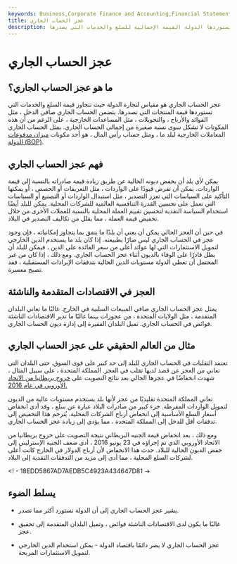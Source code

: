 ```yaml
---
keywords: Business,Corporate Finance and Accounting,Financial Statements
title: عجز الحساب الجاري
description: يحدث عجز الحساب الجاري عندما تتجاوز القيمة الإجمالية للسلع والخدمات التي تستوردها الدولة القيمة الإجمالية للسلع والخدمات التي يصدرها.
---
```


# عجز الحساب الجاري
## ما هو عجز الحساب الجاري؟

عجز الحساب الجاري هو مقياس لتجارة الدولة حيث تتجاوز قيمة السلع والخدمات التي تستوردها قيمة المنتجات التي تصدرها. يتضمن الحساب الجاري صافي الدخل ، مثل الفوائد والأرباح ، والتحويلات ، مثل المساعدات الخارجية ، على الرغم من أن هذه المكونات لا تشكل سوى نسبة صغيرة من إجمالي الحساب الجاري. يمثل الحساب الجاري المعاملات الخارجية لبلد ما ، ومثل حساب رأس المال ، هو أحد مكونات [ميزان مدفوعات الدولة (BOP)](/bop).

## فهم عجز الحساب الجاري

يمكن لأي بلد أن يخفض ديونه الحالية عن طريق زيادة قيمة صادراته بالنسبة إلى قيمة الواردات. يمكن أن تفرض قيودًا على الواردات ، مثل التعريفات أو الحصص ، أو يمكنها التأكيد على السياسات التي تعزز التصدير ، مثل استبدال الواردات أو التصنيع أو السياسات التي تعمل على تحسين القدرة التنافسية العالمية للشركات المحلية. يمكن للبلد أيضًا استخدام السياسة النقدية لتحسين تقييم العملة المحلية بالنسبة للعملات الأخرى من خلال تخفيض قيمة العملة ، مما يقلل من تكاليف التصدير في البلاد.

في حين أن العجز الحالي يمكن أن يعني أن بلدًا ما ينفق بما يتجاوز إمكانياته ، فإن وجود عجز في الحساب الجاري ليس ضارًا بطبيعته. إذا كان بلد ما يستخدم الدين الخارجي لتمويل الاستثمارات التي لها عوائد أعلى من سعر الفائدة على الدين ، فيمكن للبلد أن يظل قادرًا على الوفاء بالديون أثناء عجز الحساب الجاري. ومع ذلك ، إذا كان من غير المحتمل أن تغطي الدولة مستويات الدين الحالية بتدفقات الإيرادات المستقبلية ، فقد تصبح معسرة.

## العجز في الاقتصادات المتقدمة والناشئة

يمثل عجز الحساب الجاري صافي المبيعات السلبية في الخارج. غالبًا ما تعاني البلدان المتقدمة ، مثل الولايات المتحدة ، من عجوزات بينما غالبًا ما تدير الاقتصادات الناشئة فوائض في الحساب الجاري. تميل البلدان الفقيرة إلى إدارة ديون الحساب الجاري.

## مثال من العالم الحقيقي على عجز الحساب الجاري

تعتمد التقلبات في الحساب الجاري للبلد إلى حد كبير على قوى السوق. حتى البلدان التي تعاني من العجز عن قصد لديها تقلب في العجز. المملكة المتحدة ، على سبيل المثال ، شهدت انخفاضًا في عجزها الحالي بعد نتائج التصويت على [خروج بريطانيا من الاتحاد الأوروبي في عام 2016.](/brexit)

تعاني المملكة المتحدة تقليديًا من عجز لأنها بلد يستخدم مستويات عالية من الديون لتمويل الواردات المفرطة. جزء كبير من صادرات البلاد عبارة عن سلع ، وقد أدى انخفاض أسعار السلع الأساسية إلى انخفاض أرباح الشركات المحلية. يُترجم هذا التخفيض إلى تدفقات أقل للدخل إلى المملكة المتحدة ، مما يؤدي إلى زيادة عجز الحساب الجاري.

ومع ذلك ، بعد انخفاض قيمة الجنيه البريطاني نتيجة التصويت على خروج بريطانيا من الاتحاد الأوروبي الذي تم إجراؤه في 23 يونيو 2016 ، أدى ضعف الجنيه الإسترليني إلى خفض الديون الحالية للبلاد. حدث هذا الانخفاض لأن أرباح الدولار في الخارج كانت أعلى لشركات السلع المحلية ، مما أدى إلى مزيد من التدفقات النقدية إلى البلاد.

<! - 18EDD5867AD7AEDB5C4923A434647D81 ->

## يسلط الضوء

- يشير عجز الحساب الجاري إلى أن الدولة تستورد أكثر مما تصدر.

- غالبًا ما يكون لدى الاقتصادات الناشئة فوائض ، وتميل البلدان المتقدمة إلى تحقيق عجز.

- عجز الحساب الجاري لا يضر دائمًا باقتصاد الدولة - يمكن استخدام الدين الخارجي لتمويل الاستثمارات المربحة.

